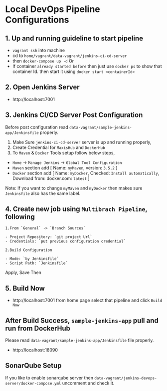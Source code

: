 # Local DevOps Pipeline Configurations


## 1. Up and running guideline to start pipeline

- `vagrant ssh` into machine
- cd to `home/vagrant/data-vagrant/jenkins-ci-cd-server`
- then `docker-compose up -d` Or
- If container `already started before` then just use `docker ps` to show that container Id. then start it
using `docker start <containerId>`

## 2. Open Jenkins Server

- http://localhost:7001


## 3. Jenkins CI/CD Server Post Configuration
Before post configuration read `data-vagrant/sample-jenkins-app/Jenkinsfile` properly.

1. Make Sure `jenkins-ci-cd-server` server is up and running properly,
2. Create Credential for `MaxisHub` and `DockerHub`
3. To `Maven` & `Docker` Tools setup follow below steps,

- `Home` -> `Manage Jenkins` -> `Global Tool Configuration`
- `Maven` section add [ Name: `myMaven`, version: `3.5.2` ]
- `Docker` section add [ Name: `myDocker`, Checked: `Install automatically`, Download from: docker.com: `latest` ]

Note: If you want to change `myMaven` and `myDocker` then makes sure `Jenkinsfile` also has the same label.

## 4. Create new job using `Multibrach Pipeline`, following

    1.From `General` -> `Branch Sources`

    - Project Repository: `git project Url`
    - Credentials: `put previous configuration credential`

    2.Build Configuration

    - Mode: `by Jenkinsfile`
    - Script Path: `Jenkinsfile`


Apply, Save Then

## 5. Build Now

- http://localhost:7001 from home page select that pipeline and click `Build Now`



## After Build Success, `sample-jenkins-app` pull and run from DockerHub
Please read `data-vagrant/sample-jenkins-app/Jenkinsfile` file properly.

- http://localhost:18090

## SonarQube Setup
If you like to enable sonarqube server then `data-vagrant/jenkins-devops-server/docker-compose.yml` uncomment and check it.